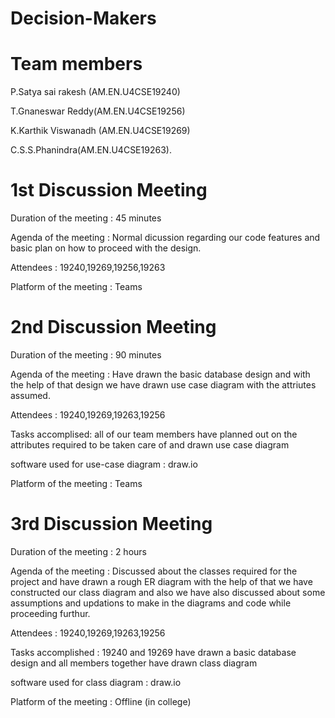 # Decision-Makers

# Team members

P.Satya sai rakesh (AM.EN.U4CSE19240)

T.Gnaneswar Reddy(AM.EN.U4CSE19256)

K.Karthik Viswanadh (AM.EN.U4CSE19269)

C.S.S.Phanindra(AM.EN.U4CSE19263).

# 1st Discussion Meeting

Duration of the meeting : 45 minutes

Agenda of the meeting : Normal dicussion regarding our code features  and basic plan on how to proceed with the design.

Attendees : 19240,19269,19256,19263

Platform of the meeting : Teams

# 2nd Discussion Meeting

Duration of the meeting : 90 minutes

Agenda of the meeting : Have drawn the basic database design and with the help of that design we have drawn use case diagram with the attriutes assumed.

Attendees : 19240,19269,19263,19256

Tasks accomplised: all of our team members have planned out on the attributes required to be taken care of and drawn use case diagram

software used for use-case diagram : draw.io

Platform of the meeting : Teams


# 3rd Discussion Meeting

Duration of the meeting : 2 hours

Agenda of the meeting : Discussed about the classes required for the project and have drawn a rough ER diagram with the help of that we have constructed our class diagram and also we have also discussed about some assumptions and updations to make in the diagrams and code while proceeding furthur.

Attendees : 19240,19269,19263,19256

Tasks accomplished : 19240 and 19269 have drawn a basic database design and all members together have drawn class diagram

software used for class diagram : draw.io

Platform of the meeting : Offline (in college)


